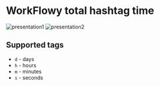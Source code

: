 # WorkFlowy total hashtag time

![presentation1](https://storage.yandexcloud.net/public-materials/presentation1.gif)
![presentation2](https://storage.yandexcloud.net/public-materials/presentation2.gif)

## Supported tags

-   `d` - days
-   `h` - hours
-   `m` - minutes
-   `s` - seconds
